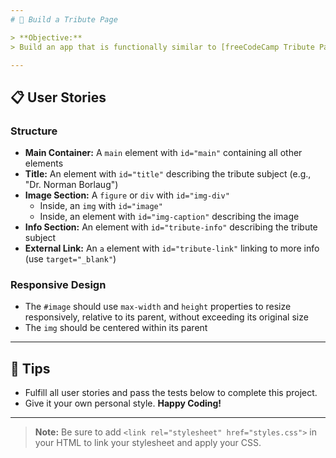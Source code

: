 ```yaml
---
# 🏅 Build a Tribute Page

> **Objective:**
> Build an app that is functionally similar to [freeCodeCamp Tribute Page Demo](https://tribute-page.freecodecamp.rocks). **Do not copy** this demo project.

---
```


## 📋 User Stories

### Structure
- **Main Container:** A `main` element with `id="main"` containing all other elements
- **Title:** An element with `id="title"` describing the tribute subject (e.g., "Dr. Norman Borlaug")
- **Image Section:** A `figure` or `div` with `id="img-div"`
  - Inside, an `img` with `id="image"`
  - Inside, an element with `id="img-caption"` describing the image
- **Info Section:** An element with `id="tribute-info"` describing the tribute subject
- **External Link:** An `a` element with `id="tribute-link"` linking to more info (use `target="_blank"`)

### Responsive Design
- The `#image` should use `max-width` and `height` properties to resize responsively, relative to its parent, without exceeding its original size
- The `img` should be centered within its parent

---

## 🎨 Tips
- Fulfill all user stories and pass the tests below to complete this project.
- Give it your own personal style. **Happy Coding!**

---

> **Note:**
> Be sure to add `<link rel="stylesheet" href="styles.css">` in your HTML to link your stylesheet and apply your CSS.